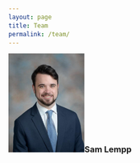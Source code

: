 ```yaml
---
layout: page
title: Team
permalink: /team/
---
```

<div style="width: 100%; display: table;">
  <div style="display: table-row;height: 100px;">
    <div style="width:30%; display:table-cell;">
      <img src="/images/sam_lempp.jpg">
    </div>
    <div style="width:70%;display:table-cell;">
      <h3>
        Sam Lempp
      </h3>
    </div>
  </div>
</div>
